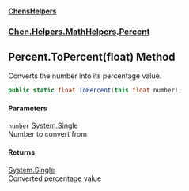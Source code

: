 
#### [ChensHelpers](index 'index')

### [Chen.Helpers.MathHelpers](Chen_Helpers_MathHelpers 'Chen.Helpers.MathHelpers').[Percent](Chen_Helpers_MathHelpers_Percent 'Chen.Helpers.MathHelpers.Percent')

## Percent.ToPercent(float) Method
Converts the number into its percentage value.  
```csharp
public static float ToPercent(this float number);
```

#### Parameters
<a name='Chen_Helpers_MathHelpers_Percent_ToPercent(float)_number'></a>
`number` [System.Single](https://docs.microsoft.com/en-us/dotnet/api/System.Single 'System.Single')  
Number to convert from
  

#### Returns
[System.Single](https://docs.microsoft.com/en-us/dotnet/api/System.Single 'System.Single')  
Converted percentage value
